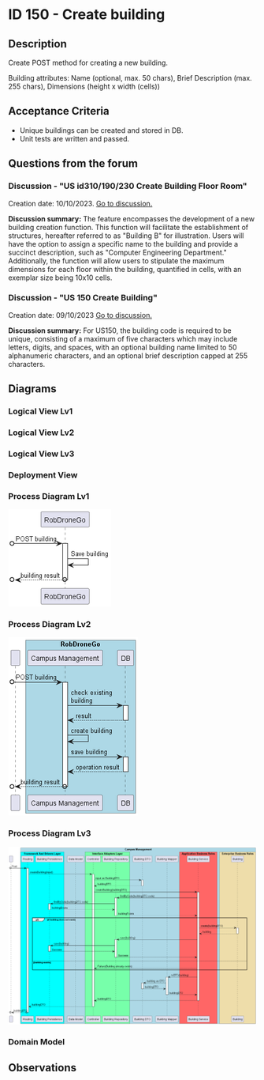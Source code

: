 # ID 150 - Create building

## Description
Create POST method for creating a new building.

Building attributes: Name (optional, max. 50 chars), Brief Description (max. 255 chars), Dimensions (height x width (cells))

## Acceptance Criteria

* Unique buildings can be created and stored in DB.
* Unit tests are written and passed.

## Questions from the forum

### Discussion - "US id310/190/230 Create Building Floor Room"
Creation date: 10/10/2023. [Go to discussion.](https://moodle.isep.ipp.pt/mod/forum/discuss.php?d=25016)

**Discussion summary:**
The feature encompasses the development of a new building creation function. This function will facilitate the establishment of structures, hereafter referred to as "Building B" for illustration. Users will have the option to assign a specific name to the building and provide a succinct description, such as "Computer Engineering Department." Additionally, the function will allow users to stipulate the maximum dimensions for each floor within the building, quantified in cells, with an exemplar size being 10x10 cells.

### Discussion - "US 150 Create Building"
Creation date: 09/10/2023 [Go to discussion.](https://moodle.isep.ipp.pt/mod/forum/discuss.php?d=25045#p31683)

**Discussion summary:**
For US150, the building code is required to be unique, consisting of a maximum of five characters which may include letters, digits, and spaces, with an optional building name limited to 50 alphanumeric characters, and an optional brief description capped at 255 characters.

## Diagrams

### Logical View Lv1

### Logical View Lv2

### Logical View Lv3

### Deployment View

### Process Diagram Lv1
![SD Lv1](./SD%20Lv1.png)

### Process Diagram Lv2
![SD Lv2](./SD%20Lv2.png)

### Process Diagram Lv3
![SD Lv3](./SD%20Lv3.png)

### Domain Model

## Observations